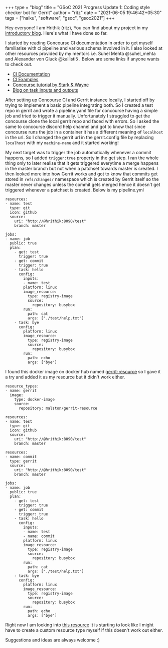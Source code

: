 +++
type = "blog"
title = "GSoC 2021 Progress Update 1: Coding style checker bot for Gerrit"
author = "ritz"
date = "2021-06-05 19:46:42+05:30"
tags = ["haiku", "software", "gsoc", "gsoc2021"]
+++

Hey everyone! I am Hrithik (ritz), You can find about my project in my [introductory blog](https://discuss.haiku-os.org/t/gsoc-2021-coding-style-checker-bot-for-gerrit-haiku-project/10772). Here's what I have done so far.

I started by reading Concourse CI documentation in order to get myself familiarise with ci pipeline and various schema involved in it. I also looked at other resources provided by my mentors i.e. Suhel Mehta @suhel_mehta and Alexander von Gluck @kallisti5 . Below are some links if anyone wants to check out.
* [CI Documentation](https://concourse-ci.org/docs.html)
* [CI Examples](https://concourse-ci.org/examples.html)
* [Concourse tutorial by Stark & Wayne](https://concoursetutorial.com/) 
* [Blog on task inputs and outputs](https://blog.concourse-ci.org/introduction-to-task-inputs-and-outputs/)

After setting up Concourse CI and Gerrit instance locally, I started off by trying to implement a basic pipeline integrating both. So I created a test repo in gerrit and wrote a pipeline.yaml file for concourse having a simple job and tried to trigger it manually. Unfortunately I struggled to get the concourse clone the local gerrit repo and faced with errors. So I asked the same to concourse discord help channel and got to know that since concourse runs the job in a container it has a different meaning of `localhost` in the url. So I changed the gerrit url in the gerrit.config file by replacing `localhost` with my `machine-name` and it started working!


My next target was to trigger the job automatically whenever a commit happens, so I added `trigger:true` property in the get step.
I ran the whole thing only to later realise that it gets triggered everytime a merge happens in the master branch but not when a patchset towards master is created. I then looked more into how Gerrit works and got to know that commits get stored in `refs/changes/` namespace which is created by Gerrit itself so the master never changes unless the commit gets merged hence it doesn't get triggered whenever a patchset is created. Below is my pipeline.yml

    resources:
    - name: test
      type: git
      icon: github
      source:
        uri: "http://@hrithik:8090/test"
        branch: master
        
    jobs:
    - name: job
      public: true
      plan:
        - get: test
          trigger: true
        - get: commit
          trigger: true
        - task: hello
          config:
            inputs:
            - name: test
            platform: linux
            image_resource:
              type: registry-image
              source:
                repository: busybox
            run:
              path: cat
              args: ["./test/help.txt"]
        - task: bye
          config:
            platform: linux
            image_resource:
              type: registry-image
              source:
                repository: busybox
            run:
              path: echo
              args: ["bye"]


I found this docker image on docker hub named [gerrit-resource](https://hub.docker.com/r/matbain/gerrit-resource ) so I gave it a try and added it as my resource but it didn't work either.

    resource_types:
    - name: gerrit
      image:
        type: docker-image
        source:
          repository: malston/gerrit-resource

    resources:
    - name: test
      type: git
      icon: github
      source:
        uri: "http://@hrithik:8090/test"
        branch: master

    resources:
    - name: commit
      type: gerrit
      source:
        uri: "http://@hrithik:8090/test"
        branch: master

    jobs:
    - name: job
      public: true
      plan:
        - get: test
          trigger: true
        - get: commit
          trigger: true
        - task: hello
          config:
            inputs:
            - name: test
            - name: commit
            platform: linux
            image_resource:
              type: registry-image
              source:
                repository: busybox
            run:
              path: cat
              args: ["./test/help.txt"]
        - task: bye
          config:
            platform: linux
            image_resource:
              type: registry-image
              source:
                repository: busybox
            run:
              path: echo
              args: ["bye"]

Right now I am looking into [this resource](https://github.com/google/concourse-resources/tree/master/gerrit)
It is starting to look like I might have to create a custom resource type myself if this doesn't work out either.

Suggestions and ideas are always welcome :)
